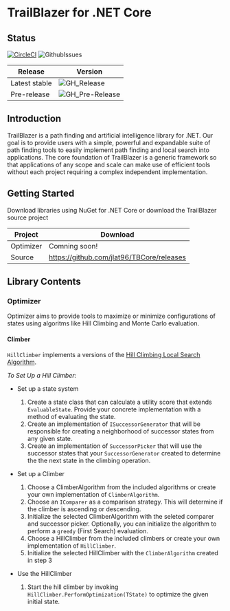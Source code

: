 # TrailBlazer for .NET Core

## Status

[![CircleCI](https://circleci.com/gh/jlat96/TBCore/tree/master.svg?style=svg&circle-token=a7d863cfb0fe6c6023a12dbf4aa8eca916c52f3b)](https://circleci.com/gh/jlat96/TBCore/tree/master) ![GithubIssues](https://img.shields.io/github/issues/jlat96/TBCore)

|Release|Version|
|-------|-------|
|Latest stable|![GH_Release](https://img.shields.io/github/v/release/jlat96/TBCore)|
|Pre-release|![GH_Pre-Release](https://img.shields.io/github/v/release/jlat96/TBCore?include_prereleases)|



## Introduction

TrailBlazer is a path finding and artificial intelligence library for .NET. Our goal is to provide users with a simple, powerful and expandable suite of path finding tools to easily implement path finding and local search into applications. The core foundation of TrailBlazer is a generic framework so that applications of any scope and scale can make use of efficient tools without each project requiring a complex independent implementation.

## Getting Started

Download libraries using NuGet for .NET Core or download the TrailBlazer source project

|Project  |Download                                  |
|---------|------------------------------------------|
|Optimizer|Comning soon!                             |
|Source   |https://github.com/jlat96/TBCore/releases |

## Library Contents

### Optimizer

Optimizer aims to provide tools to maximize or minimize configurations of states using algoritms like Hill Climbing and Monte Carlo evaluation.

#### Climber

```HillClimber``` implements a versions of the [Hill Climbing Local Search Algorithm](https://en.wikipedia.org/wiki/Hill_climbing).

*To Set Up a Hill Climber:*

* Set up a state system
  1. Create a state class that can calculate a utility score that extends ```EvaluableState```. Provide your concrete implementation with a method of evaluating the state.
  2. Create an implementation of ```ISuccessorGenerator``` that will be responsible for creating a neighborhood of successor states from any given state.
  3. Create an implementation of ```SuccessorPicker``` that will use the successor states that your ```SuccessorGenerator``` created to determine the the next state in the climbing operation.

* Set up a Climber
  1. Choose a ClimberAlgorithm from the included algorithms or create your own implementation of ```ClimberAlgorithm```.
  2. Choose an ```IComparer``` as a comparison strategy. This will determine if the climber is ascending or descending.
  3. Initialize the selected ClimberAlgorithm with the seleted comparer and successor picker. Optionally, you can initialize the algorithm to perform a ```greedy``` (First Search) evaluation.
  4. Choose a HillClimber from the included climbers or create your own implementation of ```HillClimber```.
  5. Initialize the selected HillClimber with the ```ClimberAlgorithm``` created in step 3
  
* Use the HillClimber
  1. Start the hill climber by invoking ```HillClimber.PerformOptimization(TState)``` to optimize the given initial state.
  

